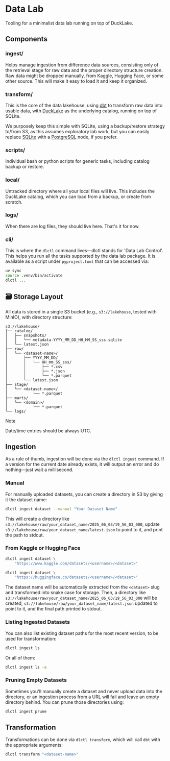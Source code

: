 # Data Lab

Tooling for a minimalist data lab running on top of DuckLake.


## Components

### ingest/

Helps manage ingestion from difference data sources, consisting only of the retrieval stage for raw data and the proper directory structure creation. Raw data might be dropped manually, from Kaggle, Hugging Face, or some other source. This will make it easy to load it and keep it organized.

### transform/

This is the core of the data lakehouse, using [dbt](https://docs.getdbt.com/) to transform raw data into usable data, with [DuckLake](https://ducklake.select/) as the underlying catalog, running on top of SQLite.

We purposely keep this simple with SQLite, using a backup/restore strategy to/from S3, as this assumes exploratory lab work, but you can easily replace [SQLite](https://ducklake.select/docs/stable/duckdb/usage/choosing_a_catalog_database#sqlite) with a [PostgreSQL](https://ducklake.select/docs/stable/duckdb/usage/choosing_a_catalog_database#postgresql) node, if you prefer.

### scripts/

Individual bash or python scripts for generic tasks, including catalog backup or restore.

### local/

Untracked directory where all your local files will live. This includes the DuckLake catalog, which you can load from a backup, or create from scratch.

### logs/

When there are log files, they should live here. That's it for now.

### cli/

This is where the `dlctl` command lives—dlctl stands for 'Data Lab Control'. This helps you run all the tasks supported by the data lab package. It is available as a script under `pyproject.toml` that can be accessed via:

```bash
uv sync
source .venv/bin/activate
dlctl ...
```

## 🗃️ Storage Layout

All data is stored in a single S3 bucket (e.g., `s3://lakehouse`, tested with MinIO), with directory structure:

```
s3://lakehouse/
├── catalog/
│   ├── snapshots/
│   │   └── metadata-YYYY_MM_DD_HH_MM_SS_sss.sqlite
│   └── latest.json
├── raw/
│   └── <dataset-name>/
│       ├── YYYY_MM_DD/
│       │   └── HH_mm_SS_sss/
│       │       ├── *.csv
│       │       ├── *.json
│       │       └── *.parquet
│       └── latest.json
├── stage/
│   └── <dataset-name>/
│           └── *.parquet
├── marts/
│   └── <domain>/
│           └── *.parquet
└── logs/
```

> [!NOTE]
> Date/time entries should be always UTC.

## Ingestion

As a rule of thumb, ingestion will be done via the `dlctl ingest` command. If a version for the current date already exists, it will output an error and do nothing—just wait a millisecond.

### Manual

For manually uploaded datasets, you can create a directory in S3 by giving it the dataset name:

```bash
dlctl ingest dataset --manual "Your Dataset Name"
```

This will create a directory like `s3://lakehouse/raw/your_dataset_name/2025_06_03/19_56_03_000`, update `s3://lakehouse/raw/your_dataset_name/latest.json` to point to it, and print the path to stdout.

### From Kaggle or Hugging Face

```bash
dlctl ingest dataset \
    "https://www.kaggle.com/datasets/<username>/<dataset>"

dlctl ingest dataset \
    "https://huggingface.co/datasets/<username>/<dataset>"
```

The dataset name will be automatically extracted from the `<dataset>` slug and transformed into snake case for storage. Then, a directory like `s3://lakehouse/raw/your_dataset_name/2025_06_03/19_56_03_000` will be created, `s3://lakehouse/raw/your_dataset_name/latest.json` updated to point to it, and the final path printed to stdout.

### Listing Ingested Datasets

You can also list existing dataset paths for the most recent version, to be used for transformation:

```bash
dlctl ingest ls
```

Or all of them:

```bash
dlctl ingest ls -a
```

### Pruning Empty Datasets

Sometimes you'll manually create a dataset and never upload data into the directory, or an ingestion process from a URL will fail and leave an empty directory behind. You can prune those directories using:

```bash
dlctl ingest prune
```

## Transformation

Transformations can be done via `dlctl transform`, which will call `dbt` with the appropriate arguments:

```bash
dlctl transform "<dataset-name>"
```
